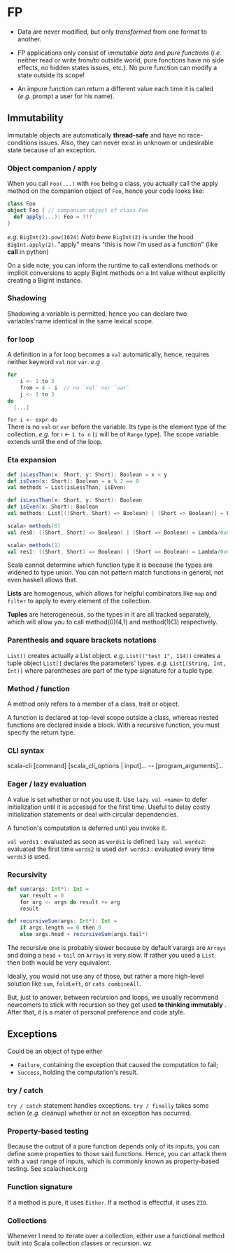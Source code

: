 # FP
- Data are never modified, but only *transformed* from one format to another.
- FP applications only consist of *immutable data* and *pure functions* (*i.e.* neither read or write from/to outside world, pure fonctions have no side effects, no hidden states issues, etc.).
No pure function can modify a state outside its scope!   
  
- An impure function can return a different value each time it is called (*e.g.* prompt a user for his name).


## Immutability
Immutable objects are automatically **thread-safe** and have no race-conditions issues.
Also, they can never exist in unknown or undesirable state because of an exception.

### Object companion / apply

When you call `Foo(...)` with `Foo` being a class, you actually call the apply method on the companion object of `Foo`, 
hence your code looks like:

```scala
class Foo
object Foo { // companion object of class Foo
  def apply(...): Foo = ???
}
```

*e.g.* `BigInt(2).pow(1024)`
*Nota bene* `BigInt(2)` is under the hood `BigInt.apply(2)`. "apply" means "this is how I'm used as a function" (like __call__ in python)

On a side note, you can inform the runtime to call extendions methods or implicit conversions to apply BigInt methods on a Int value
without explicitly creating a BigInt instance.

### Shadowing
Shadowing a variable is permitted, hence you can declare two variables'name identical in the same lexical scope.

### for loop
A definition in a for loop becomes a `val` automatically, hence, requires neither keyword `val` nor `var`. *e.g*

```scala
for
    i <- 1 to 3
    from = 4 - i  // no `val` nor `var`
    j <- 1 to 3
do
  [...]
```

`for i <- expr do`  
There is no `val` or `var` before the variable. Its type is the element type of the collection, 
*e.g.* for i <- `1 to n` (`i` will be of `Range` type). The scope variable extends until the end of the loop.


### Eta expansion
```scala
def isLessThan(x: Short, y: Short): Boolean = x < y
def isEven(x: Short): Boolean = x % 2 == 0
val methods = List(isLessThan, isEven)

def isLessThan(x: Short, y: Short): Boolean
def isEven(x: Short): Boolean
val methods: List[((Short, Short) => Boolean) | (Short => Boolean)] = List(rs$line$1$$$Lambda/0x0000007e01589000@1fec9d33, rs$line$1$$$Lambda/0x0000007e01588c00@372f7bc)

scala> methods(0)
val res0: ((Short, Short) => Boolean) | (Short => Boolean) = Lambda/0x0000007e01589000@1fec9d33

scala> methods(1)
val res1: ((Short, Short) => Boolean) | (Short => Boolean) = Lambda/0x0000007e01588c00@372f7bc
```

Scala cannot determine which function type it is because the types are widened to type union.
You can not pattern match functions in general, not even haskell allows that. 

**Lists** are homogenous, which allows for helpful combinators like `map` and `filter` to apply to every element of the collection. 

**Tuples** are heterogeneous, so the types in it are all tracked separately, which will allow you to call method(0)(4,1) and method(1)(3) respectively.


### Parenthesis and square brackets notations
`List()` creates actually a List object. 
*e.g.* `List(("test 1", 114))` creates a tuple object
`List[]` declares the parameters' types.
*e.g.* `List[(String, Int, Int)]` where parentheses are part of the type signature for a tuple type.


### Method / function
A method only refers to a member of a class, trait or object.

A function is declared at top-level scope outside a class, whereas nested functions are declared inside a block.
With a recursive function, you must specify the return type.

### CLI syntax
scala-cli [command] [scala_cli_options | input]... -- [program_arguments]...


### Eager / lazy evaluation
A value is set whether or not you use it.
Use `lazy val <name>` to defer initialization until it is accessed for the first time.
Useful to delay costly initialization statements or deal with circular dependencies.

A function's computation is deferred until you invoke it.

`val words1`     : evaluated as soon as `words1` is defined
`lazy val words2`: evaluated the first time `words2` is used
`def words3`     : evaluated every time `words3` is used.


### Recursivity
```scala
def sum(args: Int*): Int =
    var result = 0
    for arg <- args do result += arg
    result

def recursiveSum(args: Int*): Int =
    if args.length == 0 then 0
    else args.head + recursiveSum(args.tail*)
``` 

The recursive one is probably slower because by default varargs are `Arrays` and doing a `head` + `tail` on `Arrays` is very slow.
If rather you used a `List` then both would be very equivalent.

Ideally, you would not use any of those, but rather a more high-level solution like `sum`, `foldLeft`, or `cats combineAll`.

But, just to answer, between recursion and loops, we usually recommend newcomers to stick with recursion so they get used **to thinking immutably**   .  After that, it is a mater of personal preference and code style.

## Exceptions
Could be an object of type either 
- `Failure`, containing the exception that caused the computation to fail;
- `Success`, holding the computation's result.

### try / catch
`try / catch` statement handles exceptions.
`try / finally` takes some action (*e.g.* cleanup) whether or not an exception has occurred.


### Property-based testing
Because the output of a pure function depends only of its inputs, you can define some properties to those said functions.
Hence, you can attack them with a vast range of inputs, which is commonly known as property-based testing. 
See scalacheck.org


### Function signature
If a method is pure, it uses `Either`.
If a method is effectful, it uses `ZIO`.


### Collections
Whenever I need to iterate over a collection, either use a functional method built into
Scala collection classes or recursion.  wz